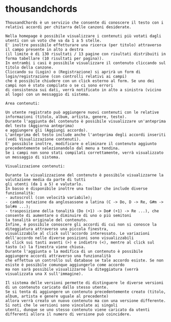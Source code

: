 # thousandchords

	ThousandChords è un servizio che consente di conoscere il testo con i relativi accordi per chitarra delle canzoni desiderate.
	
	Nella homepage è possibile visualizzare i contenuti più votati dagli utenti con un voto che va da 1 a 5 stelle. 
	E' inoltre possibile effetturare una ricerca (per titolo) attraverso il campo presente in alto a destra 
	(il limite è di 130 risultati / 13 pagine con risultati distribuiti in forma tabellare (10 risultati per pagina)).
	In entrambi i casi è possibile visualizzare il contenuto cliccando sul titolo della canzone.
	Cliccando su (Login) o (Registrazione) si aprirà un form di login/registrazione (con controlli relativi ai campi) 
	che è possibile chiudere con un click esterno al form. Se uno dei campi non è stato compilato o se ci sono errori
	di consistenza sui dati, verrà notificato in alto a sinistra (vicino al logo) con un messaggio di sistema.

	Area contenuti:

	Un utente registrato può aggiungere nuovi contenuti con le relative informazioni (titolo, album, artista, genere, testo).
	Durante l'aggiunta del contenuto è possibile visualizzare un'anteprima del testo (Aggiorna anteprima) 
	e aggiungere gli (Aggiungi accordo). 
	L'anteprima del testo include anche l'anteprima degli accordi inseriti (vedi Visualizzazione contenuti).
	E' possibile inoltre, modificare o eliminare il contenuto aggiunto precedentemente selezionandolo dal menu a tendina.
	Se i campi non sono stati compilati correttamente, verrà visualizzato un messaggio di sistema.

	Visualizzazione contenuti:

	Durante la visualizzazione del contenuto è possibile visualizzarne la valutazione media da parte di tutti 
	gli utenti (da 1 a 5) e valutarlo. 
	In basso è disponibile inoltre una toolbar che include diverse funzionalità:
	- autoscroll (con velocità variabile);
	- cambio notazione da anglosassone a latina (C -> Do, D -> Re, G#m -> Sol#m ...);
	- trasposizione della tonalità (Do (+1) -> Do# (+1) -> Re ...), che consente di aumentare o diminuire di uno o più semitoni 
	la tonalità originale del contenuto.
	Infine, è possibile conoscere gli accordi di cui non si conosce la diteggiatura attraverso una piccola finestra, 
	visualizzabile al click sull'accordo interessato. Le variazioni dell'accordo nelle diverse posizioni sono visualizzabili 
	al click sui tasti avanti (>) e indietro (<), mentre al click sul tasto (x) la finestra viene chiusa.
	Durante l'aggiunta o la modifica di un contenuto è possibile aggiungere accordi attraverso una funzionalità 
	che effettua un controllo sul database se tale accordo esiste. Se non esiste è possibile comunque aggiungerlo come accordo
	ma non sarà possibile visualizzarne la diteggiatura (verrà visualizzata una X sull'immagine).
	
	Il sistema delle versioni permette di distinguere le diverse versioni di un contenuto caricato dallo stesso utente.
	Se si tenta di aggiungere un contenuto precedentemente creato (titolo, album, artista e genere uguale al precedente) 
	allora verrà creato un nuovo contenuto ma con una versione differente. Si noti che le versioni sono vincolate ai singoli 
	utenti, dunque se uno stesso contenuto viene caricato da utenti differenti allora il numero di versione può coincidere.
	
